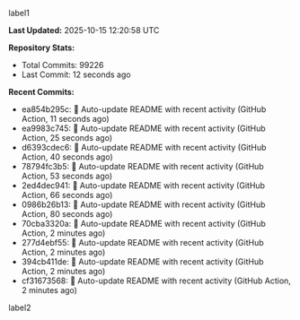 
label1 
<!-- ACTIVITY_START -->
**Last Updated:** 2025-10-15 12:20:58 UTC

**Repository Stats:**
- Total Commits: 99226
- Last Commit: 12 seconds ago

**Recent Commits:**
- ea854b295c: 🤖 Auto-update README with recent activity (GitHub Action, 11 seconds ago)
- ea9983c745: 🤖 Auto-update README with recent activity (GitHub Action, 25 seconds ago)
- d6393cdec6: 🤖 Auto-update README with recent activity (GitHub Action, 40 seconds ago)
- 78794fc3b5: 🤖 Auto-update README with recent activity (GitHub Action, 53 seconds ago)
- 2ed4dec941: 🤖 Auto-update README with recent activity (GitHub Action, 66 seconds ago)
- 0986b26b13: 🤖 Auto-update README with recent activity (GitHub Action, 80 seconds ago)
- 70cba3320a: 🤖 Auto-update README with recent activity (GitHub Action, 2 minutes ago)
- 277d4ebf55: 🤖 Auto-update README with recent activity (GitHub Action, 2 minutes ago)
- 394cb411de: 🤖 Auto-update README with recent activity (GitHub Action, 2 minutes ago)
- cf31673568: 🤖 Auto-update README with recent activity (GitHub Action, 2 minutes ago)
<!-- ACTIVITY_END -->

label2
